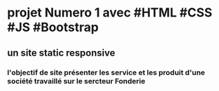 # projet Numero 1 avec #HTML #CSS #JS #Bootstrap
## un site static responsive 
### l'objectif de site présenter les service et les produit d'une société travaillé sur le sercteur Fonderie

